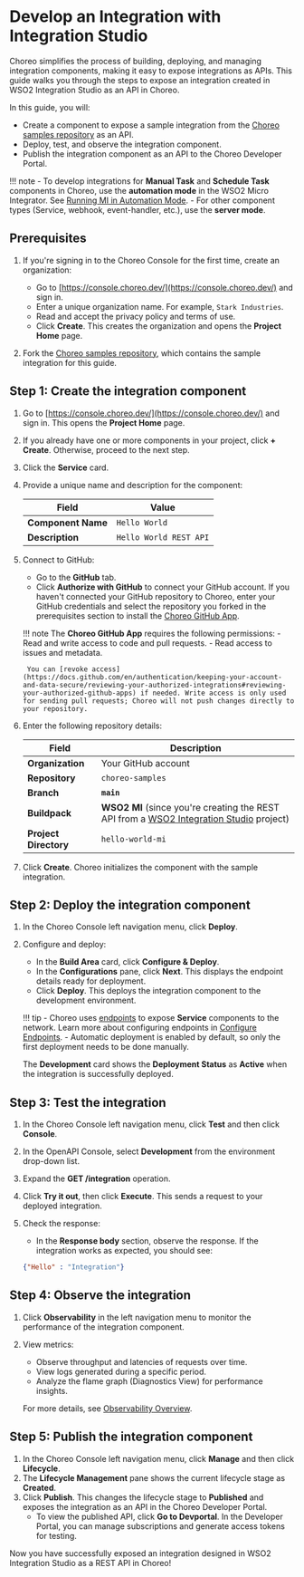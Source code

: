 # Develop an Integration with Integration Studio

Choreo simplifies the process of building, deploying, and managing integration components, making it easy to expose integrations as APIs. This guide walks you through the steps to expose an integration created in WSO2 Integration Studio as an API in Choreo.

In this guide, you will:
- Create a component to expose a sample integration from the [Choreo samples repository](https://github.com/wso2/choreo-samples) as an API.
- Deploy, test, and observe the integration component.
- Publish the integration component as an API to the Choreo Developer Portal.

!!! note
    - To develop integrations for **Manual Task** and **Schedule Task** components in Choreo, use the **automation mode** in the WSO2 Micro Integrator. See [Running MI in Automation Mode](https://apim.docs.wso2.com/en/4.2.0/install-and-setup/install/running-the-mi-in-automation-mode/).
    - For other component types (Service, webhook, event-handler, etc.), use the **server mode**.

## Prerequisites

1. If you're signing in to the Choreo Console for the first time, create an organization:
    - Go to [https://console.choreo.dev/](https://console.choreo.dev/) and sign in.
    - Enter a unique organization name. For example, `Stark Industries`.
    - Read and accept the privacy policy and terms of use.
    - Click **Create**. This creates the organization and opens the **Project Home** page.

2. Fork the [Choreo samples repository](https://github.com/wso2/choreo-samples), which contains the sample integration for this guide.

## Step 1: Create the integration component

1. Go to [https://console.choreo.dev/](https://console.choreo.dev/) and sign in. This opens the **Project Home** page.

2. If you already have one or more components in your project, click **+ Create**. Otherwise, proceed to the next step.
3. Click the **Service** card.

4. Provide a unique name and description for the component:

    | **Field**          | **Value**              |
    |--------------------|------------------------|
    | **Component Name** | `Hello World`          |
    | **Description**    | `Hello World REST API` |

5. Connect to GitHub:
   - Go to the **GitHub** tab.
   - Click **Authorize with GitHub** to connect your GitHub account. If you haven't connected your GitHub repository to Choreo, enter your GitHub credentials and select the repository you forked in the prerequisites section to install the [Choreo GitHub App](https://github.com/marketplace/choreo-apps).

    !!! note
        The **Choreo GitHub App** requires the following permissions:
        - Read and write access to code and pull requests.
        - Read access to issues and metadata.
        
        You can [revoke access](https://docs.github.com/en/authentication/keeping-your-account-and-data-secure/reviewing-your-authorized-integrations#reviewing-your-authorized-github-apps) if needed. Write access is only used for sending pull requests; Choreo will not push changes directly to your repository.

6. Enter the following repository details:

    | **Field**             | **Description**              |
    |-----------------------|----------------------------- |
    | **Organization**      | Your GitHub account          |
    | **Repository**        | `choreo-samples`            |
    | **Branch**            | **`main`**                   |
    | **Buildpack**         | **WSO2 MI** (since you're creating the REST API from a [WSO2 Integration Studio](https://wso2.com/micro-integrator/) project) |
    | **Project Directory** | `hello-world-mi`             |

6. Click **Create**. Choreo initializes the component with the sample integration.

## Step 2: Deploy the integration component

1. In the Choreo Console left navigation menu, click **Deploy**.

2. Configure and deploy:
   - In the **Build Area** card, click **Configure & Deploy**.
   - In the **Configurations** pane, click **Next**. This displays the endpoint details ready for deployment.
   - Click **Deploy**. This deploys the integration component to the development environment.

    !!! tip
        - Choreo uses [endpoints](../../choreo-concepts/endpoint.md) to expose **Service** components to the network. Learn more about configuring endpoints in [Configure Endpoints](../configure-endpoints.md).
        - Automatic deployment is enabled by default, so only the first deployment needs to be done manually.

   The **Development** card shows the **Deployment Status** as **Active** when the integration is successfully deployed.

## Step 3: Test the integration

1. In the Choreo Console left navigation menu, click **Test** and then click **Console**.
2. In the OpenAPI Console, select **Development** from the environment drop-down list.
3. Expand the **GET /integration** operation.
4. Click **Try it out**, then click **Execute**. This sends a request to your deployed integration.
5. Check the response:
    - In the **Response body** section, observe the response. If the integration works as expected, you should see:
     
     ```json
     {"Hello" : "Integration"}
     ```

## Step 4: Observe the integration

1. Click **Observability** in the left navigation menu to monitor the performance of the integration component.

2. View metrics:
   - Observe throughput and latencies of requests over time.
   - View logs generated during a specific period.
   - Analyze the flame graph (Diagnostics View) for performance insights.

   For more details, see [Observability Overview](../../monitoring-and-insights/observability-overview.md).

## Step 5: Publish the integration component

1. In the Choreo Console left navigation menu, click **Manage** and then click **Lifecycle**.
2. The **Lifecycle Management** pane shows the current lifecycle stage as **Created**.
3. Click **Publish**. This changes the lifecycle stage to **Published** and exposes the integration as an API in the Choreo Developer Portal.
   - To view the published API, click **Go to Devportal**. In the Developer Portal, you can manage subscriptions and generate access tokens for testing.

Now you have successfully exposed an integration designed in WSO2 Integration Studio as a REST API in Choreo!
